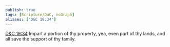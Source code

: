```yaml
---
publish: true
tags: [Scripture/DaC, noGraph]
aliases: ["D&C 19:34"]
---
```

[D&C 19:34](https://churchofjesuschrist.org/study/scriptures/dc-testament/dc/19?lang=eng&id=p34#p34) Impart a portion of thy property, yea, even part of thy lands, and all save the support of thy family.
